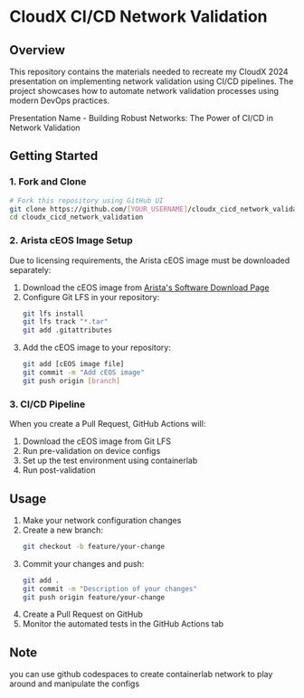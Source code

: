 # CloudX CI/CD Network Validation

## Overview
This repository contains the materials needed to recreate my CloudX 2024 presentation on implementing network validation using CI/CD pipelines. The project showcases how to automate network validation processes using modern DevOps practices.

Presentation Name - Building Robust Networks: The Power of CI/CD in Network Validation

## Getting Started

### 1. Fork and Clone
```bash
# Fork this repository using GitHub UI
git clone https://github.com/[YOUR_USERNAME]/cloudx_cicd_network_validation.git
cd cloudx_cicd_network_validation
```

### 2. Arista cEOS Image Setup
Due to licensing requirements, the Arista cEOS image must be downloaded separately:

1. Download the cEOS image from [Arista's Software Download Page](https://www.arista.com/en/support/software-download)
2. Configure Git LFS in your repository:
   ```bash
   git lfs install
   git lfs track "*.tar"
   git add .gitattributes
   ```
3. Add the cEOS image to your repository:
   ```bash
   git add [cEOS image file]
   git commit -m "Add cEOS image"
   git push origin [branch]
   ```

### 3. CI/CD Pipeline
When you create a Pull Request, GitHub Actions will:
1. Download the cEOS image from Git LFS
2. Run pre-validation on device configs
3. Set up the test environment using containerlab
4. Run post-validation

## Usage
1. Make your network configuration changes
2. Create a new branch:
   ```bash
   git checkout -b feature/your-change
   ```
3. Commit your changes and push:
   ```bash
   git add .
   git commit -m "Description of your changes"
   git push origin feature/your-change
   ```
4. Create a Pull Request on GitHub
5. Monitor the automated tests in the GitHub Actions tab


## Note
you can use github codespaces to create containerlab network to play around and manipulate the configs
